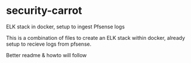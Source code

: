 # security-carrot
ELK stack in docker, setup to ingest Pfsense logs

This is a combination of files to create an ELK stack within docker, already setup to recieve logs from pfsense.

Better readme & howto will follow
